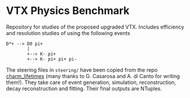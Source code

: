 # VTX Physics Benchmark
Repository for studies of the proposed upgraded VTX. Includes efficiency and
resolution studies of using the following events
```
D*+ --> D0 pi+
        |
        +--> K- pi+
        +--> K- pi+ pi+ pi-
```

The steering files in `steering/` have been copied from the repo
[charm_lifetimes](https://stash.desy.de/projects/B2CHARM/repos/charm_lifetimes/browse)
(many thanks to G. Casarosa and A. di Canto for writing them!). They take care
of event generation, simulation, reconstruction, decay reconstruction and
fitting. Their final outputs are NTuples.
